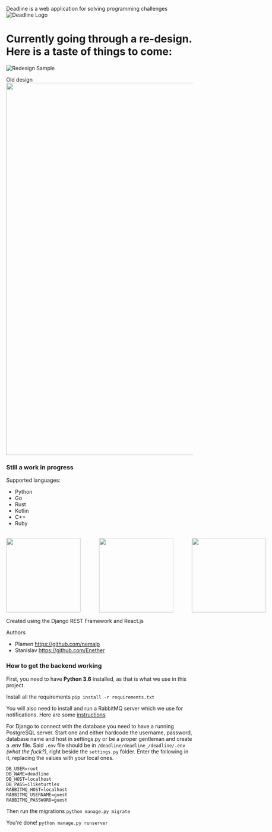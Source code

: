 Deadline is a web application for solving programming challenges
![Deadline Logo](http://i.imgur.com/dfZ5P8A.jpg)

# Currently going through a re-design. Here is a taste of things to come:
![Redesign Sample](http://i.imgur.com/vYst0CJ.jpg)

Old design
<img src="/sample.gif?raw=true" width="1000px">

### Still a work in progress
Supported languages:
- Python
- Go
- Rust
- Kotlin
- C++
- Ruby
<br>
<div style="display: flex; flex-direction: row;">
<img style="display: inline; width: 200px; height: 200px; margin-right: 50px;" src="https://www.python.org/static/opengraph-icon-200x200.png" width="75" height="75">
<img style="display: inline; width: 200px; height: 200px; margin-right: 50px;" src="https://www.rust-lang.org/logos/rust-logo-512x512.png" width="75" height="75">
<img style="display: inline; width: 200px; height: 200px; margin-right: 50px;" src="https://www.unixstickers.com/image/cache/data/stickers/golang/golang.sh-600x600.png" width="75" height="75">
<img style="display: inline; width: 200px; height: 200px; margin-right: 50px;" src="http://www.freeiconspng.com/uploads/c--logo-icon-0.png" width="75" height="75">
<img style="display: inline; width: 200px; height: 200px; margin-right: 50px;" src="https://upload.wikimedia.org/wikipedia/commons/b/b5/Kotlin-logo.png" width="75" height="75">
<img style="display: inline; width: 200px; height: 200px; margin-right: 50px;" src="https://upload.wikimedia.org/wikipedia/commons/f/f1/Ruby_logo.png" width="75" height="75">
</div>

Created using the Django REST Framework and React.js

Authors
- Plamen https://github.com/nemalp
- Stanislav https://github.com/Enether


### How to get the backend working

First, you need to have **Python 3.6** installed, as that is what we use in this project.

Install all the requirements
`pip install -r requirements.txt`

You will also need to install and run a RabbitMQ server which we use for notifications. Here are some [instructions](https://www.rabbitmq.com/download.html)

For Django to connect with the database you need to have a running PostgreSQL server. Start one and either hardcode the username, password, database name and host in settings.py or be a proper gentleman and create a .env file.
Said `.env` file should be in `/deadline/deadline_/deadline/.env` _(what the fuck?)_, right beside the `settings.py` folder.
Enter the following in it, replacing the values with your local ones.
```
DB_USER=root
DB_NAME=deadline
DB_HOST=localhost
DB_PASS=iliketurtles
RABBITMQ_HOST=localhost
RABBITMQ_USERNAME=guest
RABBITMQ_PASSWORD=guest
```

Then run the migrations
`python manage.py migrate`

You're done!
`python manage.py runserver`
